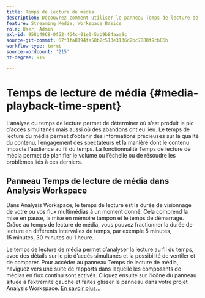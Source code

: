 ```yaml
---
title: Temps de lecture de média
description: Découvrez comment utiliser le panneau Temps de lecture de média pour analyser le temps de lecture et comprendre le pic d’accès simultanés et l’endroit où des abandons ont eu lieu.
feature: Streaming Media, Workspace Basics
role: User, Admin
exl-id: 958b4968-0f52-464c-81e0-5ab9b84aaa9c
source-git-commit: 67f1fa8194fa58b2c513e3136d2bc7880f9cb06b
workflow-type: tm+mt
source-wordcount: '215'
ht-degree: 91%

---
```


# Temps de lecture de média {#media-playback-time-spent}

L’analyse du temps de lecture permet de déterminer où s’est produit le pic d’accès simultanés mais aussi où des abandons ont eu lieu. Le temps de lecture du média permet d’obtenir des informations précieuses sur la qualité du contenu, l’engagement des spectateurs et la manière dont le contenu impacte l’audience au fil du temps. La fonctionnalité Temps de lecture de média permet de planifier le volume ou l’échelle ou de résoudre les problèmes liés à ces derniers.

## Panneau Temps de lecture de média dans Analysis Workspace

Dans Analysis Workspace, le temps de lecture est la durée de visionnage de votre ou vos flux multimédias à un moment donné. Cela comprend la mise en pause, la mise en mémoire tampon et le temps de démarrage. Grâce au temps de lecture de média, vous pouvez fractionner la durée de lecture en différents intervalles de temps, par exemple 5 minutes, 15 minutes, 30 minutes ou 1 heure.


Le temps de lecture de média permet d’analyser la lecture au fil du temps, avec des détails sur le pic d’accès simultanés et la possibilité de ventiler et de comparer. Pour accéder au panneau Temps de lecture de média, naviguez vers une suite de rapports dans laquelle les composants de médias en flux continu sont activés. Cliquez ensuite sur l’icône du panneau située à l’extrémité gauche et faites glisser le panneau dans votre projet Analysis Workspace. [En savoir plus...](https://experienceleague.adobe.com/docs/analytics/analyze/analysis-workspace/panels/media-playback-timespent/media-playback-time-spent.html?lang=fr)

<!-- ## DOES THIS APPLY Get Concurrent Viewers via Analytics Reporting API

REVISE You can also get concurrent viewer data for up to 1-month at a time at minute-level granularity using the Analytics Reporting API 2.0.  The reporting API uses the same definition of concurrent viewers as Analysis Workspace.  For more information see [_*Get concurrent viewers JSON report data with Analytics 2.0 APIs*_](/help/reporting/reports-and-analytics/get-concurrent-json20.md). -->

